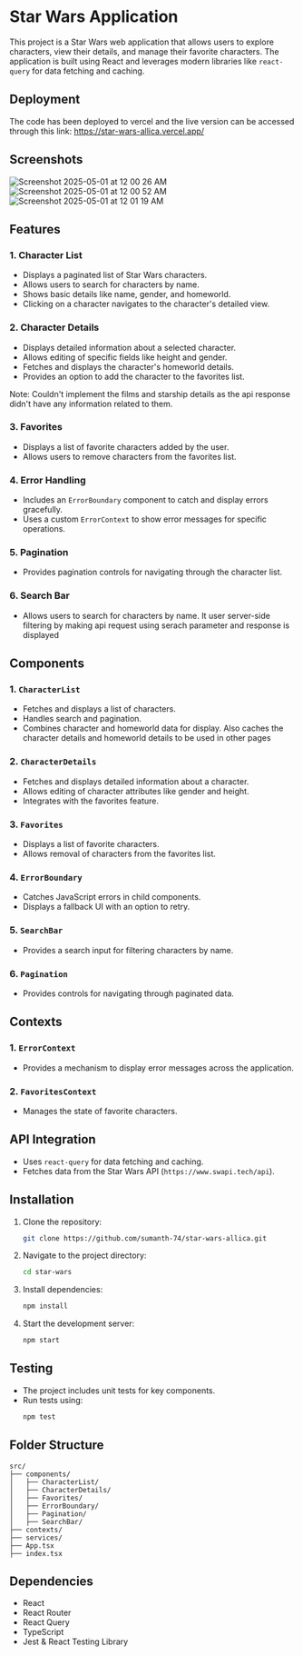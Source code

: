 # Star Wars Application

This project is a Star Wars web application that allows users to explore characters, view their details, and manage their favorite characters. The application is built using React and leverages modern libraries like `react-query` for data fetching and caching.

## Deployment

The code has been deployed to vercel and the live version can be accessed through this link: https://star-wars-allica.vercel.app/

## Screenshots
![Screenshot 2025-05-01 at 12 00 26 AM](https://github.com/user-attachments/assets/f5289f80-7fff-4868-8f34-39210bad658d)
![Screenshot 2025-05-01 at 12 00 52 AM](https://github.com/user-attachments/assets/7afbddb2-d635-4009-b5e4-fda47cabf78f)
![Screenshot 2025-05-01 at 12 01 19 AM](https://github.com/user-attachments/assets/24cbc80d-57fb-45e1-904e-e830be943cac)


## Features

### 1. Character List
- Displays a paginated list of Star Wars characters.
- Allows users to search for characters by name.
- Shows basic details like name, gender, and homeworld.
- Clicking on a character navigates to the character's detailed view.

### 2. Character Details
- Displays detailed information about a selected character.
- Allows editing of specific fields like height and gender.
- Fetches and displays the character's homeworld details.
- Provides an option to add the character to the favorites list.

Note: Couldn't implement the films and starship details as the api response didn't have any information related to them.

### 3. Favorites
- Displays a list of favorite characters added by the user.
- Allows users to remove characters from the favorites list.

### 4. Error Handling
- Includes an `ErrorBoundary` component to catch and display errors gracefully.
- Uses a custom `ErrorContext` to show error messages for specific operations.

### 5. Pagination
- Provides pagination controls for navigating through the character list. 

### 6. Search Bar
- Allows users to search for characters by name. It user server-side filtering by making api request using serach parameter and response is displayed

## Components

### 1. `CharacterList`
- Fetches and displays a list of characters.
- Handles search and pagination.
- Combines character and homeworld data for display. Also caches the character details and homeworld details to be used in other pages

### 2. `CharacterDetails`
- Fetches and displays detailed information about a character.
- Allows editing of character attributes like gender and height.
- Integrates with the favorites feature.

### 3. `Favorites`
- Displays a list of favorite characters.
- Allows removal of characters from the favorites list.

### 4. `ErrorBoundary`
- Catches JavaScript errors in child components.
- Displays a fallback UI with an option to retry.

### 5. `SearchBar`
- Provides a search input for filtering characters by name.

### 6. `Pagination`
- Provides controls for navigating through paginated data.

## Contexts

### 1. `ErrorContext`
- Provides a mechanism to display error messages across the application.

### 2. `FavoritesContext`
- Manages the state of favorite characters.

## API Integration
- Uses `react-query` for data fetching and caching.
- Fetches data from the Star Wars API (`https://www.swapi.tech/api`).

## Installation

1. Clone the repository:
   ```bash
   git clone https://github.com/sumanth-74/star-wars-allica.git
   ```

2. Navigate to the project directory:
   ```bash
   cd star-wars
   ```

3. Install dependencies:
   ```bash
   npm install
   ```

4. Start the development server:
   ```bash
   npm start
   ```

## Testing

- The project includes unit tests for key components.
- Run tests using:
  ```bash
  npm test
  ```

## Folder Structure

```
src/
├── components/
│   ├── CharacterList/
│   ├── CharacterDetails/
│   ├── Favorites/
│   ├── ErrorBoundary/
│   ├── Pagination/
│   ├── SearchBar/
├── contexts/
├── services/
├── App.tsx
├── index.tsx
```

## Dependencies

- React
- React Router
- React Query
- TypeScript
- Jest & React Testing Library


